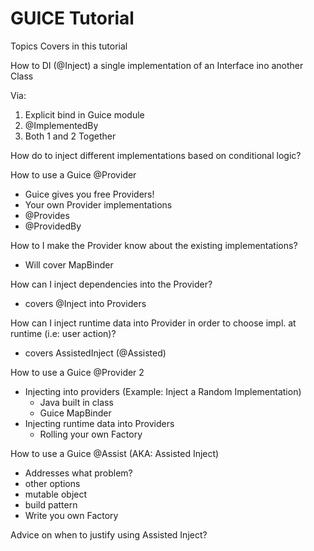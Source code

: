 # GUICE Tutorial

Topics Covers in this tutorial

How to DI (@Inject) a single implementation of an Interface ino another Class

Via:
1. Explicit bind in Guice module
2. @ImplementedBy
3. Both 1 and 2 Together 

How do to inject different implementations based on conditional logic?

How to use a Guice @Provider 

- Guice gives you free Providers!
- Your own Provider implementations
- @Provides
- @ProvidedBy


How to I make the Provider know about the existing implementations?
- Will cover MapBinder

How can I inject dependencies into the Provider?
- covers @Inject into Providers

How can I inject runtime data into Provider in order to choose impl. at runtime (i.e: user action)?
- covers AssistedInject (@Assisted)
  
How to use a Guice @Provider 2 

- Injecting into providers (Example: Inject a Random Implementation)
  - Java built in class
  - Guice MapBinder
- Injecting runtime data into Providers
  - Rolling your own Factory

How to use a Guice @Assist (AKA: Assisted Inject)

- Addresses what problem?
-  other options 
  - mutable object
  - build pattern
  - Write you own Factory

Advice on when to justify using Assisted Inject?
